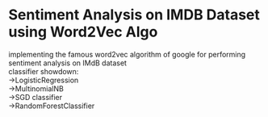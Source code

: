 # Sentiment Analysis on IMDB Dataset using Word2Vec Algo
implementing the famous word2vec algorithm of google for performing sentiment  analysis on IMdB dataset<br>
classifier showdown:<br>
->LogisticRegression<br> 
->MultinomialNB <br>
->SGD classifier <br>
->RandomForestClassifier<br>
